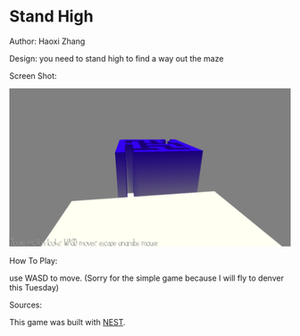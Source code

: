 # Stand High

Author: Haoxi Zhang

Design: you need to stand high to find a way out the maze

Screen Shot:

![Screen Shot](screenshot.png)

How To Play:

use WASD to move. (Sorry for the simple game because I will fly to denver this Tuesday)

Sources: 

This game was built with [NEST](NEST.md).
